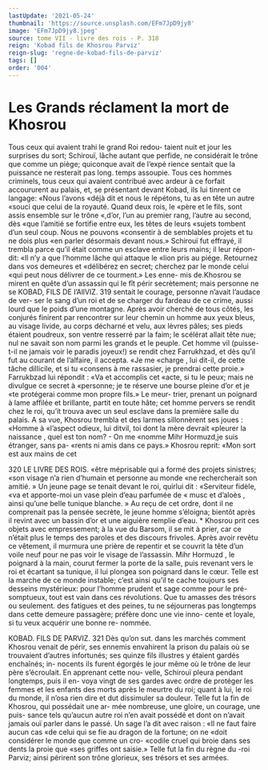 ```yaml
---
lastUpdate: '2021-05-24'
thumbnail: 'https://source.unsplash.com/EFm7JpD9jy8'
image: 'EFm7JpD9jy8.jpeg'
source: tome VII - livre des rois - P. 318
reign: 'Kobad fils de Khosrou Parviz'
reign-slug: 'regne-de-kobad-fils-de-parviz'
tags: []
order: '004'
---
```


# Les Grands réclament la mort de Khosrou

Tous ceux qui avaient trahi le grand Roi redou- taient nuit et jour les surprises du sort; Schirouï, lâche autant que perfide, ne considérait le trône
que comme un piège; quiconque avait de l’expé
rience sentait que la puissance ne resterait pas long. temps assoupie. Tous ces hommes criminels, tous ceux qui avaient contribué avec ardeur à ce forfait accoururent au palais, et, se présentant devant Kobad, ils lui tinrent ce langage: «Nous l’avons
«déjà dit et nous le répétons, tu as en tête un autre
«souci que celui de la royauté. Quand deux rois, le «père et le fils, sont assis ensemble sur le trône «,d’or, l’un au premier rang, l’autre au second, dès
«que l’amitié se fortifie entre eux, les têtes de leurs «sujets tombent d’un seul coup. Nous ne pouvons «consentir à de semblables projets et tu ne dois plus «en parler désormais devant nous.»
Schirouï fut effrayé, il trembla parce qu’il était comme un esclave entre leurs mains; il leur répon- dit: «Il n’y a que l’homme lâche qui attaque le
«lion pris au piége. Retournez dans vos demeures et «délibérez en secret; cherchez par le monde celui «qui peut nous délivrer de ce tourment.» Les enne- mis de.Khosrou se mirent en quête d’un assassin qui le fît périr secrètement; mais personne ne se
KOBAD, FILS DE I’AllVIZ. 319 sentait le courage, personne n’avait l’audace de ver-
ser le sang d’un roi et de se charger du fardeau de ce crime, aussi lourd que le poids d’une montagne.
Après avoir cherché de tous côtés, les conjurés
finirent par rencontrer sur leur chemin un homme aux yeux bleus, au visage livide, au corps décharné
et velu, aux lèvres pâles; ses pieds étaient poudreux,
son ventre resserré par la faim; le scélérat allait tête
nue; nul ne savait son nom parmi les grands et le peuple. Cet homme vil (puisse-t-il ne jamais voir le paradis joyeux!) se rendit chez Farrukhzad, et dès qu’il fut au courant de l’alfaire, il accepta. «Je me
«charge , lui dit-il, de cette tâche dilIicile, et si tu «consens à me rassasier, je prendrai cette proie.»
Farrukbzad lui répondit : «Va et accomplis cet «acte, si tu le peux; mais ne divulgue ce secret à «personne; je te réserve une bourse pleine d’or et je
«te protégerai comme mon propre fils.» Le meur- trier, prenant un poignard à lame affilée et brillante, partit en toute hâte; cet homme pervers se rendit chez le roi, qu’it trouva avec un seul esclave dans la première salle du palais. A sa vue, Khosrou trembla et des larmes sillonnèrent ses joues : «Homme à «l’aspect odieux, lui ditvil, toi dont la mère devrait «pleurer la naissance , quel est ton nom? - On me «nomme Mihr Hormuzd,je suis étranger, sans pa- «rents ni amis dans ce pays.»
Khosrou reprit: «Mon sort est aux mains de cet

320 LE LIVRE DES ROIS.
«être méprisable qui a formé des projets sinistres;
«son visage n’a rien d’humain et personne au monde
«ne rechercherait son amitié. » Un jeune page se tenait devant le roi, quirlui dit : «Serviteur fidèle, «va et apporte-moi un vase plein d’eau parfumée de
« musc et d’aloès , ainsi qu’une belle tunique blanche. »
Au reçu de cet ordre, dont il ne comprenait pas la pensée secrète, le jeune homme s’éloigna; bientôt
après il revint avec un bassin d’or et une aiguière
remplie d’eau. \*
Khosrou prit ces objets avec empressement; à la
vue du Barsom, il se mit à prier, car ce n’était plus le temps des paroles et des discours frivoles.
Après avoir revêtu ce vêtement, il murmura une prière de repentir et se couvrit la tête d’un voile
neuf pour ne pas voir le visage de l’assassin. Mihr Hormuzd , le poignard à la main, courut fermer la porte de la salle, puis revenant vers le roi et écartant sa tunique, il lui plongea son poignard dans le cœur.
Telle est la marche de ce monde instable; c’est ainsi qu’il te cache toujours ses desseins mystérieux: pour l’homme prudent et sage comme pour le pré- somptueux, tout est vain dans ces révolutions. Que tu amasses des trésors ou seulement. des fatigues et des peines, tu ne séjourneras pas longtemps dans cette demeure passagère; préfère donc une vie inno-
cente et loyale, si tu veux acquérir une bonne re- nommée.

KOBAD. FILS DE PARVIZ. 321 Dès qu’on sut. dans les marchés comment Khosrou
venait de périr, ses ennemis envahirent la prison du palais où se trouvaient d’autres infortunés; ses quinze fils illustres y étaient gardés enchaînés; in- nocents ils furent égorgés le jour même où le trône
de leur père s’écroulait. En apprenant cette nou-
velle, Schirouï pleura pendant longtemps, puis il en- voya vingt de ses gardes avec ordre de protéger les femmes et les enfants des morts après le meurtre du roi; quant à lui, le roi du monde, il n’osa rien dire
et dut dissimuler sa douleur.
Telle fut la fin de Khosrou, qui possédait une ar- mée nombreuse, une gloire, un courage, une puis- sance tels qu’aucun autre roi n’en avait possédé et
dont on n’avait jamais ouï parler dans le passé. Un
sage l’a dit avec raison : «Il ne faut faire aucun cas «de celui qui se fie au dragon de la fortune; on ne «doit considérer le monde que comme un cro- «codile cruel qui broie dans ses dents la proie que «ses griffes ont saisie.» Telle fut la fin du règne du
-roi Parviz; ainsi périrent son trône glorieux, ses trésors et ses armées.
